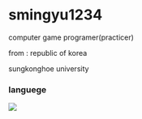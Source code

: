 # smingyu1234
<p>computer game programer(practicer)</p>
<p>from : republic of korea</p>
<p>sungkonghoe university</p>

### languege
<div width = "100%">
  <img align="left" src="https://github.com/user-attachments/assets/eb065cde-20aa-47a9-99a7-1afe9194f39f"
